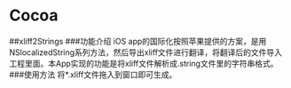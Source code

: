 # Cocoa

##xliff2Strings
###功能介绍
iOS app的国际化按照苹果提供的方案，是用NSlocalizedString系列方法，然后导出xliff文件进行翻译，将翻译后的文件导入工程里面。本App实现的功能是将xliff文件解析成.string文件里的字符串格式。
###使用方法
将*.xliff文件拖入到窗口即可生成。
